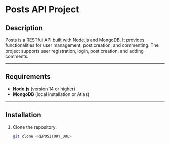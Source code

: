 # Posts API Project

## Description
Posts is a RESTful API built with Node.js and MongoDB. It provides functionalities for user management, post creation, and commenting. The project supports user registration, login, post creation, and adding comments.

---

## Requirements
- **Node.js** (version 14 or higher)
- **MongoDB** (local installation or Atlas)

---

## Installation

1. Clone the repository:
   ```bash
   git clone <REPOSITORY_URL>
